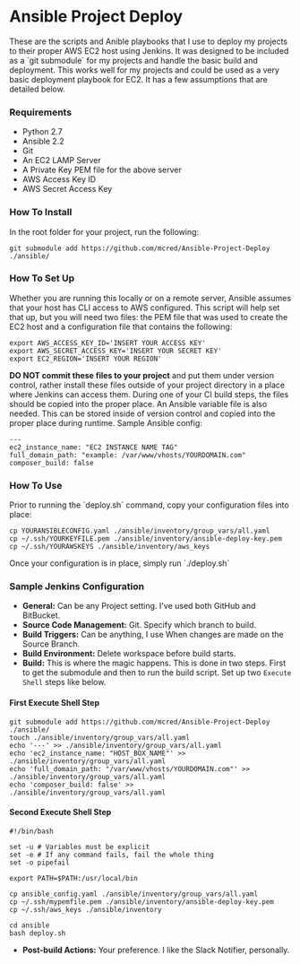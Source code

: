 # Ansible Project Deploy

<p>These are the scripts and Anible playbooks that I use to deploy my projects to their proper AWS EC2 host using Jenkins. It was designed to be included as a `git submodule` for my projects and handle the basic build and deployment. This works well for my projects and could be used as a very basic deployment playbook for EC2. It has a few assumptions that are detailed below.</p>

### Requirements
* Python 2.7
* Ansible 2.2
* Git
* An EC2 LAMP Server
* A Private Key PEM file for the above server
* AWS Access Key ID
* AWS Secret Access Key

### How To Install
<p>In the root folder for your project, run the following:</p>

`git submodule add https://github.com/mcred/Ansible-Project-Deploy ./ansible/`

### How To Set Up
<p>Whether you are running this locally or on a remote server, Ansible assumes that your host has CLI access to AWS configured. This script will help set that up, but you will need two files: the PEM file that was used to create the EC2 host and a configuration file that contains the following:</p>

```
export AWS_ACCESS_KEY_ID='INSERT YOUR ACCESS KEY'
export AWS_SECRET_ACCESS_KEY='INSERT YOUR SECRET KEY'
export EC2_REGION='INSERT YOUR REGION'
```
<p><b>DO NOT commit these files to your project</b> and put them under version control, rather install these files outside of your project directory in a place where Jenkins can access them. During one of your CI build steps, the files should be copied into the proper place. An Ansible variable file is also needed. This can be stored inside of version control and copied into the proper place during runtime. Sample Ansible config:</p>

```
---
ec2_instance_name: "EC2 INSTANCE NAME TAG"
full_domain_path: "example: /var/www/vhosts/YOURDOMAIN.com"
composer_build: false
```

### How To Use
<p>Prior to running the `deploy.sh` command, copy your configuration files into place:</p>

```
cp YOURANSIBLECONFIG.yaml ./ansible/inventory/group_vars/all.yaml
cp ~/.ssh/YOURKEYFILE.pem ./ansible/inventory/ansible-deploy-key.pem
cp ~/.ssh/YOURAWSKEYS ./ansible/inventory/aws_keys
```
<p>Once your configuration is in place, simply run `./deploy.sh`</p>

### Sample Jenkins Configuration
* <b>General:</b> Can be any Project setting. I've used both GitHub and BitBucket.
* <b>Source Code Management:</b> Git. Specify which branch to build.
* <b>Build Triggers:</b> Can be anything, I use When changes are made on the Source Branch.
* <b>Build Environment:</b> Delete workspace before build starts.
* <b>Build:</b> This is where the magic happens. This is done in two steps. First to get the submodule and then to run the build script. Set up two `Execute Shell` steps like below.

#### First Execute Shell Step
```
git submodule add https://github.com/mcred/Ansible-Project-Deploy ./ansible/
touch ./ansible/inventory/group_vars/all.yaml
echo '---' >> ./ansible/inventory/group_vars/all.yaml
echo 'ec2_instance_name: "HOST_BOX_NAME"' >> ./ansible/inventory/group_vars/all.yaml
echo 'full_domain_path: "/var/www/vhosts/YOURDOMAIN.com"' >> ./ansible/inventory/group_vars/all.yaml
echo 'composer_build: false' >> ./ansible/inventory/group_vars/all.yaml
```
#### Second Execute Shell Step
```
#!/bin/bash

set -u # Variables must be explicit
set -e # If any command fails, fail the whole thing
set -o pipefail

export PATH=$PATH:/usr/local/bin

cp ansible_config.yaml ./ansible/inventory/group_vars/all.yaml
cp ~/.ssh/mypemfile.pem ./ansible/inventory/ansible-deploy-key.pem
cp ~/.ssh/aws_keys ./ansible/inventory

cd ansible
bash deploy.sh
```
* <b>Post-build Actions:</b> Your preference. I like the Slack Notifier, personally.
